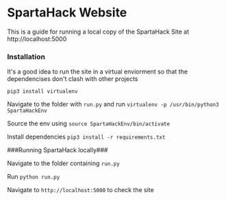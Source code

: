 # SpartaHack Website #

This is a guide for running a local copy of the SpartaHack Site at http://localhost:5000

### Installation ###

It's a good idea to run the site in a virtual enviorment so that the dependencises don't clash with other projects

`pip3 install virtualenv`

Navigate to the folder with `run.py` and run `virtualenv -p /usr/bin/python3 SpartaHackEnv`

Source the env using `source SpartaHackEnv/bin/activate`

Install dependencies `pip3 install -r requirements.txt`

###Running SpartaHack locally###

Navigate to the folder containing `run.py`

Run `python run.py`

Navigate to `http://localhost:5000` to check the site


